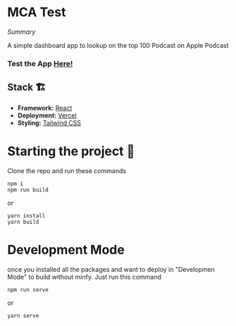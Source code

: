 # MCA Test

_Summary_

A simple dashboard app to lookup on the top 100 Podcast on Apple Podcast

 ### Test the App [Here!](https://mca-test.vercel.app/)

## Stack 🏗

- **Framework:** [React](https://es.react.dev/)
- **Deployment:** [Vercel](https://vercel.com/)
- **Styling:** [Tailwind CSS](https://tailwindcss.com/)

# Starting the project 📝

Clone the repo and run these commands

```properties
npm i
npm run build
```

or

```properties
yarn install
yarn build
```

# Development Mode

once you installed all the packages and want to deploy in "Developmen Mode" to build without minfy. Just run this command

```properties
npm run serve
```

or

```properties
yarn serve
```
